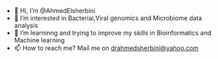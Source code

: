 - 👋 Hi, I’m @AhmedElsherbini
- 👀 I’m interested in Bacterial,Viral genomics and Microbiome data analysis
- 🌱 I’m learninng and trying to improve my skills in Bioinformatics and Machine learning
- 📫 How to reach me? Mail me on drahmedsherbini@yahoo.com

<!---
AhmedElsherbini/AhmedElsherbini is a ✨ special ✨ repository because its `README.md` (this file) appears on your GitHub profile.
You can click the Preview link to take a look at your changes.
--->
